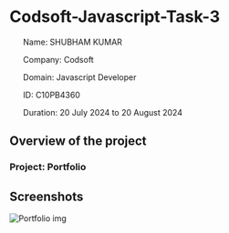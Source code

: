# Codsoft-Javascript-Task-3

<ul>Name: SHUBHAM KUMAR</ul>
<ul>Company: Codsoft</ul>
<ul>Domain: Javascript Developer</ul>
<ul>ID: C10PB4360</ul>
<ul>Duration: 20 July 2024 to 20 August 2024</ul>

<h2>Overview of the project</h2>
<h3>Project: Portfolio</h3>


<h2>Screenshots</h2>

![Portfolio img](https://github.com/user-attachments/assets/5e766e5b-3273-4851-9aaa-9106a90c30db)
